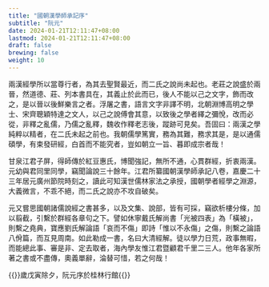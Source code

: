 ```yaml
---
title: "國朝漢學師承記序"
subtitle: "阮元"
date: 2024-01-21T12:11:47+08:00
lastmod: 2024-01-21T12:11:47+08:00
draft: false
brewing: false
weight: 10
---
```



兩漢經學所以當尊行者，為其去聖賢最近，而二氏之說尚未起也。老莊之說盛於兩晉，然道德、莊、列本書具在，其義止於此而已，後人不能以己之文字，飾而改之，是以晉以後鮮樂言之者。浮屠之書，語言文字非譯不明，北朝淵博高明之學士、宋齊聰穎特達之文人，以己之說傅會其意，以致後之學者繹之彌悅，改而必從，非釋之亂儒，乃儒之亂釋，魏收作釋老志後，蹤跡可見矣。吾固曰：兩漢之學純粹以精者，在二氏未起之前也。我朝儒學篤實，務為其難，務求其是，是以通儒碩學，有束發研經，白首而不能究者，豈如朝立一旨、暮即成宗者哉！

甘泉江君子屏，得師傳於紅豆惠氏，博聞強記，無所不通，心貫群經，折衷兩漢。元幼與君同里同學，竊聞論說三十餘年。江君所纂國朝漢學師承記八卷，嘉慶二十三年居元廣州節院時刻之，讀此可知漢世儒林家法之承授，國朝學者經學之淵源，大義微言，不乖不絕，而二氏之說亦不攻自破矣。

元又嘗思國朝諸儒說經之書甚多，以及文集、說部，皆有可採，竊欲析樓分條，加以翦截，引繫於群經各章句之下。譬如休寧戴氏解尚書「光被四表」為「橫被」，則繫之堯典，寶應劉氏解論語「哀而不傷」即詩「惟以不永傷」之傷，則繫之論語八佾篇，而互見周南。如此勒成一書，名曰大清經解。徒以學力日荒，政事無暇，而能總此事、審是非、定去取者，海內學友惟江君暨顧君千里二三人。他年各家所著之書或不盡傳，奧義單辭，淪替可惜，若之何哉！

{{<sign>}}歲戊寅除夕，阮元序於桂林行館{{</sign>}}